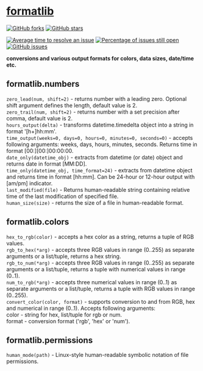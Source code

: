 # [formatlib](http://github.com/TotKindGott/formatlib)

[![GitHub forks](https://img.shields.io/github/forks/totkindgott/formatlib.svg)](https://github.com/totkindgott/formatlib/network)
[![GitHub stars](https://img.shields.io/github/stars/TotKindGott/formatlib.svg)](https://github.com/TotKindGott/formatlib/stargazers)

[![Average time to resolve an issue](http://isitmaintained.com/badge/resolution/TotKindGott/formatlib.svg)](http://isitmaintained.com/project/TotKindGott/formatlib "Average time to resolve an issue")
[![Percentage of issues still open](http://isitmaintained.com/badge/open/TotKindGott/formatlib.svg)](http://isitmaintained.com/project/TotKindGott/formatlib "Percentage of issues still open")
[![GitHub issues](https://img.shields.io/github/issues/TotKindGott/formatlib.svg)](https://github.com/TotKindGott/formatlib/issues)

**conversions and various output formats for colors, data sizes, date/time etc.**

## formatlib.numbers
`zero_lead(num, shift=2)` - returns number with a leading zero. Optional shift argument defines the length, default value is 2.  
`zero_trail(num, shift=2)` - returns number with a set precision after comma, default value is 2.  
`hours_output(delta)` - transforms datetime.timedelta object into a string in format '[h+]hh:mm'.  
`time_output(weeks=0, days=0, hours=0, minutes=0, seconds=0)` - accepts following arguments: weeks, days, hours, minutes, seconds. Returns time in format [00:][00:]00:00:00.  
`date_only(datetime_obj)` - extracts from datetime (or date) object and returns date in format [MM:DD].  
`time_only(datetime_obj, time_format=24)` - extracts from datetime object and returns time in format [hh:mm]. Can be 24-hour or 12-hour output with [am/pm] indicator.  
`last_modified(file)` - Returns human-readable string containing relative time of the last modification of specified file.  
`human_size(size)` - returns the size of a file in human-readable format.  

## formatlib.colors
`hex_to_rgb(color)` - accepts a hex color as a string, returns a tuple of RGB values.  
`rgb_to_hex(*arg)` - accepts three RGB values in range (0..255) as separate arguments or a list/tuple, returns a hex string.  
`rgb_to_num(*arg)` - accepts three RGB values in range (0..255) as separate arguments or a list/tuple, returns a tuple with numerical values in range (0..1).  
`num_to_rgb(*arg)` - accepts three numerical values in range (0..1) as separate arguments or a list/tuple, returns a tuple with RGB values in range (0..255).  
`convert_color(color, format)` - supports conversion to and from RGB, hex and numerical in range (0..1). Accepts following arguments:  
    color - string for hex, list/tuple for rgb or num.  
    format - conversion format ('rgb', 'hex' or 'num').  

## formatlib.permissions
`human_mode(path)` - Linux-style human-readable symbolic notation of file permissions.  
 
 